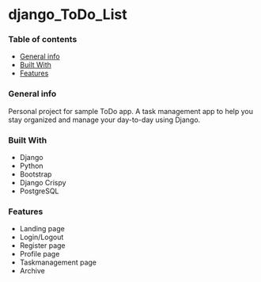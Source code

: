 # django_ToDo_List

### Table of contents
* [General info](#general-info)
* [Built With](#build-with)
* [Features](#features)



### General info
Personal project for sample ToDo app. A task management app to help you stay organized and manage your day-to-day using Django. 


### Built With
- Django
- Python
- Bootstrap 
- Django Crispy
- PostgreSQL

### Features

- Landing page 
- Login/Logout
- Register page
- Profile page
- Taskmanagement page
- Archive
